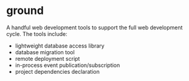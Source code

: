 ground
======
A handful web development tools to support the full web development cycle.
The tools include:
* lightweight database access library
* database migration tool
* remote deployment script
* in-process event publication/subscription
* project dependencies declaration

